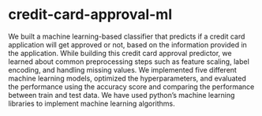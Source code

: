 # credit-card-approval-ml
We built a machine learning-based classifier that predicts if a credit card application will get approved or not, based on the information provided in the application.
While building this credit card approval predictor, we learned about common preprocessing steps such as feature scaling, label encoding, and handling missing values.
We implemented five different machine learning models, optimized the hyperparameters, and evaluated the performance using the accuracy score and comparing the performance between train and test data.
We have used python’s machine learning libraries to implement machine learning algorithms.

